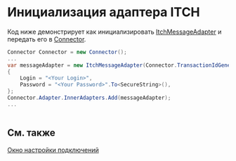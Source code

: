 # Инициализация адаптера ITCH

Код ниже демонстрирует как инициализировать [ItchMessageAdapter](../api/StockSharp.ITCH.ItchMessageAdapter.html) и передать его в [Connector](../api/StockSharp.Algo.Connector.html).

```cs
Connector Connector = new Connector();				
...				
var messageAdapter = new ItchMessageAdapter(Connector.TransactionIdGenerator)
{
    Login = "<Your Login>",
    Password = "<Your Password>".To<SecureString>(),
};
Connector.Adapter.InnerAdapters.Add(messageAdapter);
...	
							
```

## См. также

[Окно настройки подключений](API_UI_ConnectorWindow.md)
